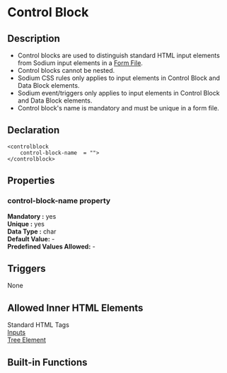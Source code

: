 # Control Block

## Description

* Control blocks are used to distinguish standard HTML input elements from Sodium input elements in a [Form File](../program-structure/form-file.md).
* Control blocks cannot be nested.
* Sodium CSS rules only applies to input elements in Control Block and Data Block elements.
* Sodium event/triggers only applies to input elements in Control Block and Data Block elements.
* Control block's name is mandatory and must be unique in a form file.

## Declaration

```text
<controlblock
    control-block-name  = "">
</controlblock>
```

## Properties

###  control-block-name property

 **Mandatory :** yes  
 **Unique :** yes  
 **Data Type :** char  
 **Default Value:** -  
 **Predefined Values Allowed:** -

## Triggers

None

## Allowed Inner HTML Elements

 Standard HTML Tags  
 [Inputs](inputs/)  
 [Tree Element](tree-element.md)

## Built-in Functions

